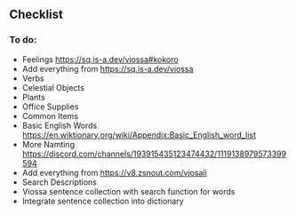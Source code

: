 ## Checklist

### To do:

- Feelings https://sq.is-a.dev/viossa#kokoro
- Add everything from https://sq.is-a.dev/viossa
- Verbs
- Celestial Objects
- Plants
- Office Supplies
- Common Items
- Basic English Words https://en.wiktionary.org/wiki/Appendix:Basic_English_word_list
- More Namting https://discord.com/channels/193915435123474432/1119138979573399594
- Add everything from https://v8.zsnout.com/vjosali
- Search Descriptions
- Viossa sentence collection with search function for words
- Integrate sentence collection into dictionary
